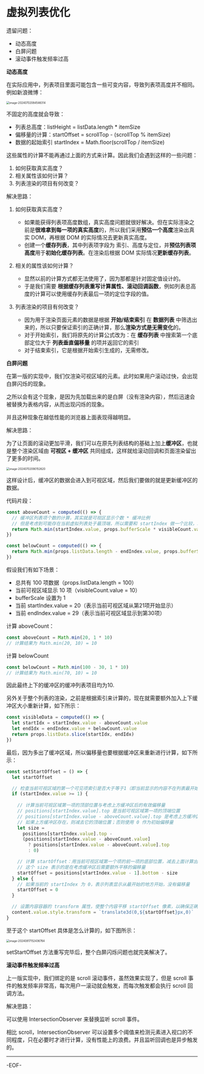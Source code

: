 # 虚拟列表优化

遗留问题：

- 动态高度
- 白屏问题
- 滚动事件触发频率过高

**动态高度**

在实际应用中，列表项目里面可能包含一些可变内容，导致列表项高度并不相同。例如新浪微博：

<img src="https://xiejie-typora.oss-cn-chengdu.aliyuncs.com/2024-07-02-004546.png" alt="image-20240702084546314" style="zoom:50%;" />

不固定的高度就会导致：

- 列表总高度：listHeight = listData.length * itemSize 
- 偏移量的计算：startOffset = scrollTop - (scrollTop % itemSize)
- 数据的起始索引 startIndex = Math.floor(scrollTop / itemSize) 

这些属性的计算不能再通过上面的方式来计算。因此我们会遇到这样的一些问题：

1. 如何获取真实高度？
2. 相关属性该如何计算？
3. 列表渲染的项目有何改变？

解决思路：

1. 如何获取真实高度？
   - 如果能获得列表项高度数组，真实高度问题就很好解决。但在实际渲染之前是**很难拿到每一项的真实高度**的，所以我们采用**预估一个高度**渲染出真实 DOM，再根据 DOM 的实际情况去更新真实高度。
   - 创建一个**缓存列表**，其中列表项字段为 索引、高度与定位，并**预估列表项高度**用于**初始化缓存列表**。在渲染后根据 DOM 实际情况**更新缓存列表**。

2. 相关的属性该如何计算？
   - 显然以前的计算方式都无法使用了，因为那都是针对固定值设计的。
   - 于是我们需要 **根据缓存列表重写计算属性、滚动回调函数**，例如列表总高度的计算可以使用缓存列表最后一项的定位字段的值。

3. 列表渲染的项目有何改变？
   - 因为用于渲染页面元素的数据是根据 **开始/结束索引** 在 **数据列表** 中筛选出来的，所以只要保证索引的正确计算，那么**渲染方式是无需变化**的。
   - 对于开始索引，我们将原先的计算公式改为：在 **缓存列表** 中搜索第一个底部定位大于 **列表垂直偏移量** 的项并返回它的索引
   - 对于结束索引，它是根据开始索引生成的，无需修改。



**白屏问题**

在第一版的实现中，我们仅渲染可视区域的元素。此时如果用户滚动过快，会出现白屏闪烁的现象。

之所以会有这个现象，是因为先加载出来的是白屏（没有渲染内容），然后迅速会被替换为表格内容，从而出现闪烁的现象。

并且这种现象在越低性能的浏览器上面表现得越明显。

解决思路：

为了让页面的滚动更加平滑，我们可以在原先列表结构的基础上加上**缓冲区**，也就是整个渲染区域由 **可视区 + 缓冲区** 共同组成，这样就给滚动回调和页面渲染留出了更多的时间。

<img src="https://xiejie-typora.oss-cn-chengdu.aliyuncs.com/2024-07-02-010153.png" alt="image-20240702090152620" style="zoom:50%;" />

这样设计后，缓冲区的数据会进入到可视区域，然后我们要做的就是更新缓冲区的数据。

代码片段：

```js
const aboveCount = computed(() => {
  // 缓冲区列表项个数的计算，其实就是可视区显示个数 * 缓冲比例
  // 但是考虑到可能存在当前虚拟列表处于最顶端，所以需要和 startIndex 做一个比较，取最小值
  return Math.min(startIndex.value, props.bufferScale * visibleCount.value)
})

const belowCount = computed(() => {
  return Math.min(props.listData.length - endIndex.value, props.bufferScale * visibleCount.value)
})
```

假设我们有如下场景：

- 总共有 100 项数据（props.listData.length = 100）
- 当前可视区域显示 10 项（visibleCount.value = 10）
- bufferScale 设置为 1
- 当前 startIndex.value = 20（表示当前可视区域从第21项开始显示）
- 当前 endIndex.value = 29（表示当前可视区域显示到第30项）

计算 aboveCount：

```js
const aboveCount = Math.min(20, 1 * 10)
// 计算结果为 Math.min(20, 10) = 10
```

计算 belowCount

```js
const belowCount = Math.min(100 - 30, 1 * 10)
// 计算结果为 Math.min(70, 10) = 10
```

因此最终上下的缓冲区的缓冲列表项目均为10.

另外关于整个列表的渲染，之前是根据索引来计算的，现在就需要额外加入上下缓冲区大小重新计算，如下所示：

```js
const visibleData = computed(() => {
  let startIdx = startIndex.value - aboveCount.value
  let endIdx = endIndex.value + belowCount.value
  return props.listData.slice(startIdx, endIdx)
})
```

最后，因为多出了缓冲区域，所以偏移量也要根据缓冲区来重新进行计算，如下所示：

```js
const setStartOffset = () => {
  let startOffset

  // 检查当前可视区域的第一个可见项索引是否大于等于1（即当前显示的内容不在列表最开始的地方）
  if (startIndex.value >= 1) {
    
    // 计算当前可视区域第一项的顶部位置与考虑上方缓冲区后的有效偏移量
    // positions[startIndex.value].top 是当前可视区域第一项的顶端位置
    // positions[startIndex.value - aboveCount.value].top 是考虑上方缓冲区后，开始位置的顶端位置
    // 如果上方缓冲区存在，则减去它的顶端位置；否则使用 0 作为初始偏移量
    let size =
      positions[startIndex.value].top -
      (positions[startIndex.value - aboveCount.value]
        ? positions[startIndex.value - aboveCount.value].top
        : 0)

    // 计算 startOffset：用当前可视区域第一个项的前一项的底部位置，减去上面计算出的 size，
    // 这个 size 表示的是在考虑缓冲区后需要额外平移的偏移量
    startOffset = positions[startIndex.value - 1].bottom - size
  } else {
    // 如果当前的 startIndex 为 0，表示列表显示从最开始的地方开始，没有偏移量
    startOffset = 0
  }

  // 设置内容容器的 transform 属性，使整个内容平移 startOffset 像素，以确保正确的项对齐在视口中
  content.value.style.transform = `translate3d(0,${startOffset}px,0)`
}
```

至于这个 startOffset 具体是怎么计算的，如下图所示：

<img src="https://xiejie-typora.oss-cn-chengdu.aliyuncs.com/2024-08-17-072437.png" alt="image-20240817152436764" style="zoom:50%;" />

setStartOffset 方法重写完毕后，整个白屏闪烁问题也就完美解决了。



**滚动事件触发频率过高**

上一版实现中，我们绑定的是 scroll 滚动事件，虽然效果实现了，但是 scroll 事件的触发频率非常高，每次用户一滚动就会触发，而每次触发都会执行 scroll 回调方法。

解决思路：

可以使用 IntersectionObserver 来替换监听 scroll 事件。

相比 scroll，IntersectionObserver 可以设置多个阈值来检测元素进入视口的不同程度，只在必要时才进行计算，没有性能上的浪费。并且监听回调也是异步触发的。

****

-EOF-